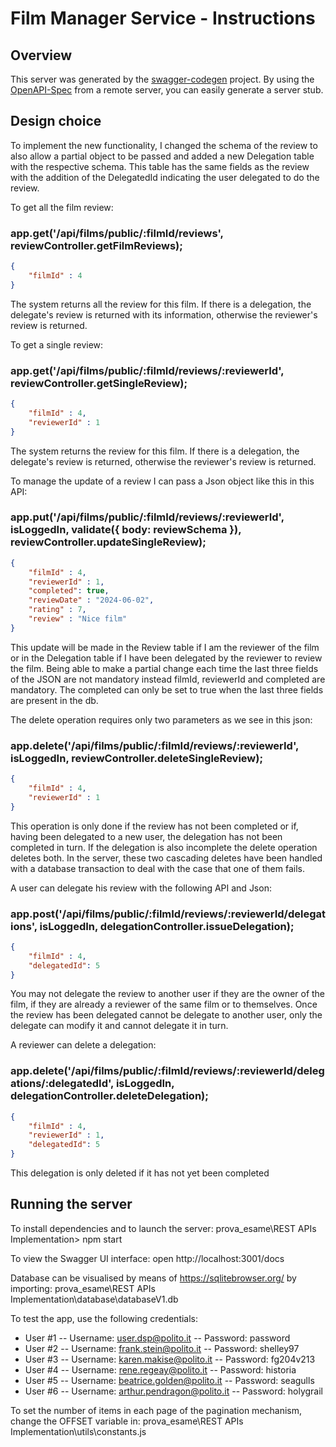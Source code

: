 # Film Manager Service - Instructions

## Overview
This server was generated by the [swagger-codegen](https://github.com/swagger-api/swagger-codegen) project.  By using the [OpenAPI-Spec](https://github.com/OAI/OpenAPI-Specification) from a remote server, you can easily generate a server stub.

## Design choice
To implement the new functionality, I changed the schema of the review to also allow a partial object to be passed and added a new Delegation table with the respective schema. This table has the same fields as the review with the addition of the DelegatedId indicating the user delegated to do the review. 

To get all the film review:
### app.get('/api/films/public/:filmId/reviews', reviewController.getFilmReviews);

```json
{
    "filmId" : 4
}
```
The system returns all the review for this film. If there is a delegation, the delegate's review is returned with its information, otherwise the reviewer's review is returned.

To get a single review:
### app.get('/api/films/public/:filmId/reviews/:reviewerId', reviewController.getSingleReview);
```json
{
    "filmId" : 4, 
    "reviewerId" : 1
}
```
The system returns the review for this film. If there is a delegation, the delegate's review is returned, otherwise the reviewer's review is returned.

To manage the update of a review I can pass a Json object like this in this API:
### app.put('/api/films/public/:filmId/reviews/:reviewerId', isLoggedIn, validate({ body: reviewSchema }), reviewController.updateSingleReview);
```json
{
    "filmId" : 4, 
    "reviewerId" : 1,
    "completed": true,
    "reviewDate" : "2024-06-02",
    "rating" : 7,
    "review" : "Nice film"
}
```
This update will be made in the Review table if I am the reviewer of the film or in the Delegation table if I have been delegated by the reviewer to review the film. Being able to make a partial change each time the last three fields of the JSON are not mandatory instead filmId, reviewerId and completed are mandatory. The completed can only be set to true when the last three fields are present in the db. 

The delete operation requires only two parameters as we see in this json: 
### app.delete('/api/films/public/:filmId/reviews/:reviewerId', isLoggedIn, reviewController.deleteSingleReview);
```json
{
    "filmId" : 4, 
    "reviewerId" : 1
}
```
This operation is only done if the review has not been completed or if, having been delegated to a new user, the delegation has not been completed in turn. If the delegation is also incomplete the delete operation deletes both. In the server, these two cascading deletes have been handled with a database transaction to deal with the case that one of them fails.

A user can delegate his review with the following API and Json:
### app.post('/api/films/public/:filmId/reviews/:reviewerId/delegations', isLoggedIn, delegationController.issueDelegation);
```json
{
    "filmId" : 4, 
    "delegatedId": 5
}
```
You may not delegate the review to another user if they are the owner of the film, if they are already a reviewer of the same film or to themselves. Once the review has been delegated cannot be delegate to another user, only the delegate can modify it and cannot delegate it in turn.

A reviewer can delete a delegation:
### app.delete('/api/films/public/:filmId/reviews/:reviewerId/delegations/:delegatedId', isLoggedIn, delegationController.deleteDelegation);
```json
{
    "filmId" : 4, 
    "reviewerId" : 1,
    "delegatedId": 5
}
```
This delegation is only deleted if it has not yet been completed

## Running the server

To install dependencies and to launch the server:
prova_esame\REST APIs Implementation> npm start

To view the Swagger UI interface:
open http://localhost:3001/docs

Database can be visualised by means of https://sqlitebrowser.org/ by importing:
prova_esame\REST APIs Implementation\database\databaseV1.db

To test the app, use the following credentials:
- User #1
-- Username: user.dsp@polito.it
-- Password: password
- User #2
-- Username: frank.stein@polito.it
-- Password: shelley97
- User #3
-- Username: karen.makise@polito.it
-- Password: fg204v213
- User #4
-- Username: rene.regeay@polito.it
-- Password: historia
- User #5
-- Username: beatrice.golden@polito.it
-- Password: seagulls
- User #6
-- Username: arthur.pendragon@polito.it
-- Password: holygrail


To set the number of items in each page of the pagination mechanism, change the OFFSET variable in:
prova_esame\REST APIs Implementation\utils\constants.js

